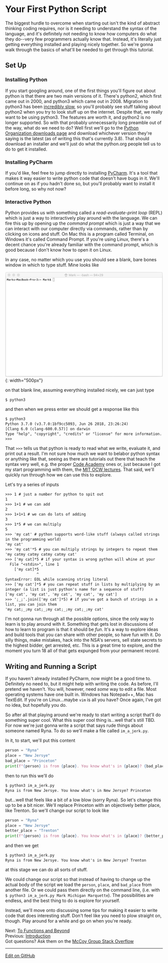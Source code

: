 # Your First Python Script

The biggest hurdle to overcome when starting out isn't the kind of abstract thinking coding requires, nor is it needing to understand the syntax of the language, and it's definitely not needing to know how computers do what they do--very few programmers actually know that.
Instead, it's literally just getting everything installed and playing nicely together.
So we're gonna walk through the basics of what'll be needed to get through this tutorial.

## Set Up

### Installing Python

If you start googling around, one of the first things you'll figure out about python is that there are two main versions of it. There's python2, which first came out in 2000, and python3 which came out in 2008.
Migration to python3 has been [incredibly slow](https://stackoverflow.blog/2019/11/14/why-is-the-migration-to-python-3-taking-so-long/), so you'll probably see stuff talking about python2 when you try to look stuff up on the internet.
Despite that, we really want to be using python3. The features are worth it, and python2 is no longer supported.
So with that probably unnecessarily long preamble out of the way, what do we need to do? Well first we'll go to the [Python Organization downloads page](https://www.python.org/downloads/) and download whichever version they're saying is the latest (as of writing this that's currently 3.8).
That should download an installer and we'll just do what the python.org people tell us to do to get it installed.

### Installing PyCharm

If you'd like, feel free to jump directly to installing [PyCharm](https://www.jetbrains.com/pycharm/).
It's a tool that makes it way easier to write python code that doesn't have bugs in it.
We'll continue on as if you hadn't done so, but you'll probably want to install it before long, so why not now?

### Interactive Python

Python provides us with something called a _read-evaluate-print loop_ (REPL) which is just a way to interactively play around with the language.
We can fire this up by opening up the _command prompt_ which is just a way that we can interact with our computer directly via commands, rather than by clicking on icons and stuff.
On Mac this is a program called Terminal, on Windows it's called Command Prompt.
If you're using Linux, there's a decent chance you're already familiar with the command prompt, which is good because I don't know how to open it on Linux.

In any case, no matter which you use you should see a blank, bare bones window in which to type stuff. Mine looks like

![my terminal](img/blank_terminal.png){: width="500px"}

on that blank line, assuming everything installed nicely, we can just type

```console
$ python3
```

and then when we press enter we should get a response like this

```console
$ python3
Python 3.7.0 (v3.7.0:1bf9cc5093, Jun 26 2018, 23:26:24) 
[Clang 6.0 (clang-600.0.57)] on darwin
Type "help", "copyright", "credits" or "license" for more information.
>>> 
```

That `>>>` tells us that python is ready to read what we write, evaluate it, and print out a result.
I'm not sure how much we want to belabor python syntax or anything like that, seeing as there are tutorials out there that teach the syntax very well, e.g. the proper [Code Academy](https://www.codecademy.com/learn/learn-python-3) ones or, just because I got my start programming with them, the [MIT OCW lectures](https://ocw.mit.edu/courses/electrical-engineering-and-computer-science/6-0001-introduction-to-computer-science-and-programming-in-python-fall-2016/lecture-videos/index.htm).
That said, we'll quickly run through how we can use this to explore.

Let's try a series of inputs

```
>>> 1 # just a number for python to spit out
1
>>> 1+1 # we can add
2
>>> 1+1+1 # we can do lots of adding
3
>>> 1*5 # we can multiply
5
>>> 'my cat' # python supports word-like stuff (always called strings in the programming world)
'my cat'
>>> 'my cat'*5 # you can multiply strings by integers to repeat them
'my catmy catmy catmy catmy cat'
>>> ['my cat]*5 # if your syntax is wrong python will whine at your
  File "<stdin>", line 1
    ['my cat]*5
              ^
SyntaxError: EOL while scanning string literal
>>> ['my cat']*5 # you can repeat stuff in lists by multiplying by an integer (a list is just python's name for a sequence of stuff)
['my cat', 'my cat', 'my cat', 'my cat', 'my cat']
>>> ';_;'.join(['my cat']*5) # if you've got a bunch of strings in a list, you can join them
'my cat;_;my cat;_;my cat;_;my cat;_;my cat'
```

I'm not gonna run through all the possible options, since the only way to learn is to play around with it.
Something that gets lost in discussions of how to learn to program is that it should be _fun_.
It's a way to explore ideas and build tools that you can share with other people, so have fun with it.
Do silly things, make mistakes, hack into the NSA's servers, sell state secrets to the highest bidder, get arrested, etc.
This is a great time to explore, and the moment you turn 18 all of that gets expunged from your permanent record.

## Writing and Running a Script

If you haven't already installed PyCharm, now might be a good time to.
Definitely no need to, but it might help with writing the code.
As before, I'll pretend we haven't.
You will, however, need _some_ way to edit a file.
Most operating systems have one built in. Windows has Notepad++, Mac has TextEdit. If you're on Linux...maybe `vim` is all you have?
Once again, I've got no idea, but hopefully you do.

So after all that playing around we're ready to start writing a script that'll do something super cool.
What this super cool thing is...well that's still TBD.
For now we're just gonna write a script that says rude things about someone named Ryna.
To do so we'll make a file called `im_a_jerk.py`.

In it, to start, we'll put this content

```python
person = "Ryna"
place = "New Jersye"
bad_place = "Princeton"
print(f"{person} is from {place}. You know what's in {place}? {bad_place}")
```

then to run this we'll do

```console
$ python3 im_a_jerk.py
Ryna is from New Jersye. You know what's in New Jersye? Princeton
```

but...well that feels like a bit of a low blow (sorry Ryna).
So let's change this up to be a bit nicer.
We'll replace Princeton with an objectively better place, like Trenton.
So we'll change our script to look like

```python
person = "Ryna"
place = "New Jersye"
better_place = "Trenton"
print(f"{person} is from {place}. You know what's in {place}? {better_place}")
```

and then we get

```console
$ python3 im_a_jerk.py
Ryna is from New Jersye. You know what's in New Jersye? Trenton
```

at this stage we can do all sorts of stuff.

We could change our script so that instead of having to change up the actual body of the script we load the `person`, `place`, and `bad_place` from another file. Or we could pass them directly on the command line, (i.e. with `$ python3 im_a_jerk.py Mark Michigan Marquette`).
The possibilities are endless, and the best thing to do is explore for yourself.

Instead, we'll move onto discussing some tips for making it easier to write code that does interesting stuff.
Don't feel like you need to plow straight on, though.
Play around for a while and go on when you're ready.

Next: [To Functions and Beyond](FunctionsAndBeyond.md)<br/>
Previous: [Introduction](intro.md)<br/>
Got questions? Ask them on the [McCoy Group Stack Overflow](https://stackoverflow.com/c/mccoygroup/questions/ask)

---
[Edit on GitHub](https://github.com/McCoyGroup/References/edit/gh-pages/McCoy%20Group%20Code%20Academy/GettingStarted/CommonIssues.md)